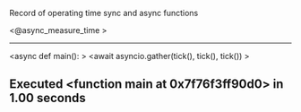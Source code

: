 Record of operating time sync and async functions


<@async_measure_time >
***
<async def main(): >
    <await asyncio.gather(tick(), tick(), tick()) >
   
  
   Executed <function main at 0x7f76f3ff90d0> in 1.00 seconds
   ---
